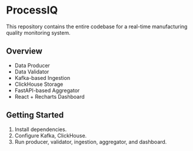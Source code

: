 # ProcessIQ

This repository contains the entire codebase for a real-time manufacturing quality monitoring system. 

## Overview
- Data Producer
- Data Validator
- Kafka-based Ingestion
- ClickHouse Storage
- FastAPI-based Aggregator
- React + Recharts Dashboard

## Getting Started
1. Install dependencies.
2. Configure Kafka, ClickHouse.
3. Run producer, validator, ingestion, aggregator, and dashboard.
